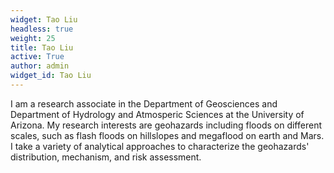 ```yaml
---
widget: Tao Liu
headless: true
weight: 25
title: Tao Liu
active: True
author: admin
widget_id: Tao Liu
---
```

I am a research associate in the Department of Geosciences and Department of Hydrology and Atmosperic Sciences at the University of Arizona. My research interests are geohazards including floods on different scales, such as flash floods on hillslopes and megaflood on earth and Mars. I take a variety of analytical approaches to characterize the geohazards' distribution, mechanism, and risk assessment.
